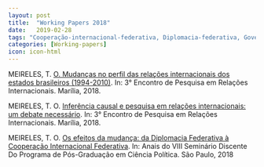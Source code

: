 ```yaml
---
layout: post
title:  "Working Papers 2018"
date:   2019-02-28
tags: "Cooperação-internacional-federativa, Diplomacia-federativa, Governos-subnacionais, Paradiplomacia, Política-externa- subnacional, QCA, Inferência-causal, Experimentos, Estudos-observacionais"
categories: [Working-papers]
icon: icon-html
---
```


MEIRELES, T. [O. Mudanças no perfil das relações internacionais dos estados brasileiros (1994-2010)](https://www.dropbox.com/s/e07u7yr2ygclvjm/EPRI_Paradiplomacia.pdf?dl=0). In: 3° Encontro de Pesquisa em Relações Internacionais. Marília, 2018.

MEIRELES, T. O. [Inferência causal e pesquisa em relações internacionais: um debate necessário](https://www.dropbox.com/s/88w987sc26iqgtd/EPRI_Causalidade.pdf?dl=0). In: 3° Encontro de Pesquisa em Relações Internacionais. Marília, 2018.

MEIRELES, T. O. [Os efeitos da mudança: da Diplomacia Federativa à Cooperação Internacional Federativa](http://conferencias.fflch.usp.br/sdpscp/viiisddcpusp/paper/view/2243/533). In: Anais do VIII Seminário Discente Do Programa de Pós-Graduação em Ciência Política. São Paulo, 2018

